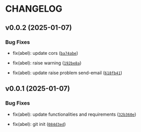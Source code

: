 # CHANGELOG


## v0.0.2 (2025-01-07)

### Bug Fixes

* fix(abel): update cors ([`ba74abe`](https://gitlab.com/AbelGRubio/api-send-message/-/commit/ba74abedd0964eb130f2e50fee6eb07ba34fe3d9))

* fix(abel): raise warning ([`192be8a`](https://gitlab.com/AbelGRubio/api-send-message/-/commit/192be8a3ab3f0eb9256c46273a754c30268f05fd))

* fix(abel): update raise problem send-email ([`618fb41`](https://gitlab.com/AbelGRubio/api-send-message/-/commit/618fb410b58e49be6511c92645e8d0b3212078a0))


## v0.0.1 (2025-01-07)

### Bug Fixes

* fix(abel): update functionalities and requirements ([`32b360e`](https://gitlab.com/AbelGRubio/api-send-message/-/commit/32b360e5a998ad109bc6ea4f84a06ac757e9d14c))

* fix(abel): git init ([`084d3ed`](https://gitlab.com/AbelGRubio/api-send-message/-/commit/084d3edf806f5ffd5e7d4e60de3a5255bb26911a))
